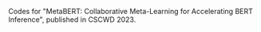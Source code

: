 Codes for "MetaBERT: Collaborative Meta-Learning for Accelerating BERT Inference", published in CSCWD 2023.
